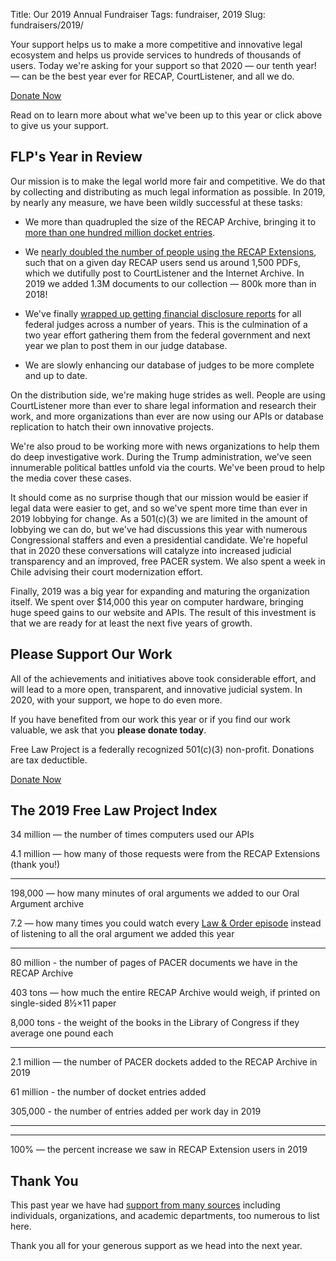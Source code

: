 Title: Our 2019 Annual Fundraiser
Tags: fundraiser, 2019
Slug: fundraisers/2019/


<div class="row">
    <div class="col-xs-12 col-sm-8 col-md-9">
        <p class="lead">Your support helps us to make a more competitive and innovative legal ecosystem and helps us provide services to hundreds of thousands of users. Today we're asking for your support so that 2020 &mdash; our tenth year! &mdash; can be the best year ever for RECAP, CourtListener, and all we do.
        </p>
    </div>
    <div class="col-xs-12 col-sm-4 col-md-3">
        <span class="pull-right"><a href="https://www.courtlistener.com/donate/?referrer=2019-big-button" class="btn btn-lg btn-danger">Donate Now</a></span>
    </div>
</div>

Read on to learn more about what we've been up to this year or click above to give us your support.


## FLP's Year in Review

Our mission is to make the legal world more fair and competitive. We do that by collecting and distributing as much legal information as possible. In 2019, by nearly any measure, we have been wildly successful at these tasks:

  - We more than quadrupled the size of the RECAP Archive, bringing it to [more than one hundred million docket entries][100M].
   
  - We [nearly doubled the number of people using the RECAP Extensions][20k], such that on a given day RECAP users send us around 1,500 PDFs, which we dutifully post to CourtListener and the Internet Archive. In 2019 we added 1.3M documents to our collection &mdash; 800k more than in 2018!
  
  - We've finally [wrapped up getting financial disclosure reports][jfdr] for all federal judges across a number of years. This is the culmination of a two year effort gathering them from the federal government and next year we plan to post them in our judge database.
  
  - We are slowly enhancing our database of judges to be more complete and up to date.

On the distribution side, we're making huge strides as well. People are using CourtListener more than ever to share legal information and research their work, and more organizations than ever are now using our APIs or database replication to hatch their own innovative projects. 

We're also proud to be working more with news organizations to help them do deep investigative work. During the Trump administration, we've seen innumerable political battles unfold via the courts. We've been proud to help the media cover these cases. 

It should come as no surprise though that our mission would be easier if legal data were easier to get, and so we've spent more time than ever in 2019 lobbying for change. As a 501(c)(3) we are limited in the amount of lobbying we can do, but we've had discussions this year with numerous Congressional staffers and even a presidential candidate. We're hopeful that in 2020 these conversations will catalyze into increased judicial transparency and an improved, free PACER system. We also spent a week in Chile advising their court modernization effort.

Finally, 2019 was a big year for expanding and maturing the organization itself. We spent over $14,000 this year on computer hardware, bringing huge speed gains to our website and APIs. The result of this investment is that we are ready for at least the next five years of growth. 

[100M]: https://twitter.com/FreeLawProject/status/1166489912570368000
[20k]: https://twitter.com/FreeLawProject/status/1182719863472541696
[jfdr]: https://twitter.com/FreeLawProject/status/1187061246098411520

## Please Support Our Work

All of the achievements and initiatives above took considerable effort, and will lead to a more open, transparent, and innovative judicial system. In 2020, with your support, we hope to do even more.

If you have benefited from our work this year or if you find our work valuable, we ask that you **please donate today**. 

Free Law Project is a federally recognized 501(c)(3) non-profit. Donations are tax deductible. 

<p><a href="https://www.courtlistener.com/donate/?referrer=2019-big-button-2" class="btn btn-lg btn-danger">Donate Now</a></p>


## The 2019 Free Law Project Index

34 million — the number of times computers used our APIs

<!--
In [10]: from datetime import date, timedelta

In [11]: dates = ['api:v3.d:%s.count' %
                     (date(2019, 12, 31) - timedelta(days=x)).isoformat()
                     for x in range(0, 365)]

In [13]: from cl.lib.redis_utils import make_redis_interface

In [14]:     r = make_redis_interface('STATS')

In [16]: sum(
            [int(result) for result in
             r.mget(*dates) if result is not None]
        )
Out[16]: 34367665
-->


4.1 million — how many of those requests were from the RECAP Extensions (thank you!)

<!--
out = invert_user_logs('2019-01-01', '2019-12-31')
out['recap']
-->

---

198,000 — how many minutes of oral arguments we added to our Oral Argument archive

<!--
from cl.audio.models import Audio

Audio.objects.filter(date_created__gt='2019-01-01').aggregate(Sum('duration'))
{'duration__sum': 11903785}

11903785 / 60
198396
-->

7.2 — how many times you could watch every [Law & Order episode][landw] instead of listening to all the oral argument we added this year

[landw]: https://www.bingeclock.com/s/law-and-order/

----

80 million - the number of pages of PACER documents we have in the RECAP Archive

403 tons — how much the entire RECAP Archive would weigh, if printed on single-sided 8½×11 paper

8,000 tons - the weight of the books in the Library of Congress if they average one pound each

<!--
In [1]: from django.db.models import Sum

In [3]: from cl.search.models import RECAPDocument

In [4]: RECAPDocument.objects.filter(is_available=True).aggregate(Sum('page_count'))
Out[4]: {'page_count__sum': 80712422}

1000 pages = 10 pounds
2000 pounds = 1 ton
-->

---

2.1 million — the number of PACER dockets added to the RECAP Archive in 2019

<!--
In[56]: Docket.objects.filter(date_created__gte='2019-01-01', source__in=Docket.RECAP_SOURCES).count()
Out[56]: 2090964
--> 

61 million - the number of docket entries added

<!--
In [57]: from cl.search.models import DocketEntry

In [58]: DocketEntry.objects.filter(date_created__gte='2019-01-01').count()
Out[58]: 61495215
-->

305,000 - the number of entries added per work day in 2019

<!-- Above divided by 200 -->

---

<!--
1.3 million — the number of PACER documents added
-->
<!--
In [6]: RECAPDocument.objects.filter(is_available=True, date_created__gte='2019-01-01').count()
Out[6]: 1352515
-->

<!--30 million — the number of pages from those documents-->

<!--
In [5]: RECAPDocument.objects.filter(is_available=True, date_created__gte='2019-01-01').aggregate(Sum('page_count'))
Out[5]: {'page_count__sum': 30241846}
-->

---

100% — the percent increase we saw in RECAP Extension users in 2019

[ccc]: https://twitter.com/courtlistener/status/996523903768920064



## Thank You <i class="fa fa-heart-o"></i>

This past year we have had [support from many sources][thanks] including individuals, organizations, and academic departments, too numerous to list here. 

Thank you all for your generous support as we head into the next year.

[thanks]: {filename}/pages/thanks.md
